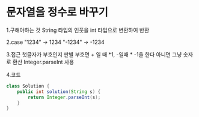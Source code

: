 # 문자열을 정수로 바꾸기

1.구해야하는 것
String 타입의 인풋을 int 타입으로 변환하여 반환



2.case
"1234" -> 1234
"-1234" -> -1234


3.접근
첫글자가 부호인지 판별
부호면 + 일 때 *1, -일때 * -1을 한다
아니면 그냥 숫자로 환산
Integer.parseInt  사용


4.코드

```java
class Solution {
    public int solution(String s) {
        return Integer.parseInt(s);
    }
}

```

